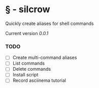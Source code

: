 § - silcrow
===========

Quickly create aliases for shell commands

Current version *0.0.1*

### TODO

- [ ] Create multi-command aliases
- [ ] List commands
- [ ] Delete commands
- [ ] Install script
- [ ] Record asciinema tutorial
